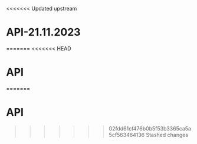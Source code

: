 <<<<<<< Updated upstream
# API-21.11.2023
=======
<<<<<<< HEAD
# API
=======
# API
>>>>>>> 02fdd61cf476b0b5f53b3365ca5a5cf563464136
>>>>>>> Stashed changes
